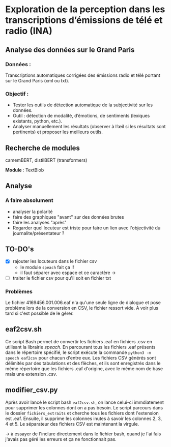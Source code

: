 # Exploration de la perception dans les transcriptions d’émissions de télé et radio (INA)
## Analyse des données sur le Grand Paris
### Données :
Transcriptions automatiques corrigées des émissions radio et télé portant sur le
Grand Paris (xml ou txt).

### Objectif :
* Tester les outils de détection automatique de la subjectivité sur les données.
* Outil : détection de modalité, d’émotions, de sentiments (lexiques
existants, python, etc.).
* Analyser manuellement les résultats (observer à l’œil si les résultats sont
pertinents) et proposer les meilleurs outils.

## Recherche de modules
camemBERT, distilBERT (transformers)

__Module__ : TextBlob

## Analyse
### A faire absolument 
* analyser la polarité
* faire des graphiques "avant" sur des données brutes
* faire les analyses "après"
* Regarder quel locuteur est triste pour faire un lien avec l'objectivité du journalite/présentateur ?

## TO-DO's
- [X] rajouter les locuteurs dans le fichier csv
	- le module `speach` fait ça !! 
	- il faut séparer avec espace et ce caractère →
- [ ] traiter le fichier csv pour qu'il soit en fichier txt

### Problèmes
Le fichier 4169456.001.006.eaf n'a qu'une seule ligne de dialogue et pose problème lors de la
conversion en CSV, le fichier ressort vide. A voir plus tard si c'est possible de le gérer.

## eaf2csv.sh
Ce script Bash permet de convertir les fichiers .eaf en fichiers .csv en utilisant la librairie *speach*. 
En parcourant tous les fichiers .eaf présents dans le répertoire spécifié, le script exécute la commande 
`python3 -m speech eaf2csv` pour chacun d'entre eux. Les fichiers CSV générés sont délimités par des tabulations 
et des flèches, et ils sont enregistrés dans le même répertoire que les fichiers .eaf d'origine, avec le même 
nom de base mais une extension .csv.

## modifier_csv.py
Après avoir lancé le script bash `eaf2csv.sh`, on lance celui-ci immdiatement pour supprimer 
les colonnes dont on a pas besoin. Le script parcours dans le dossier `fichiers_extraits` et
cherche tous les fichiers dont l'extension est .eaf. Ensuite, il supprime les colonnes inutes
à savoir les colonnes 2, 3, 4 et 5. Le séparateur des fichiers CSV est maintenant la virgule.

-> à essayer de l'inclure directement dans le fichier bash, quand je l'ai fais j'avais pas 
géré les erreurs et ça ne fonctionnait pas.
